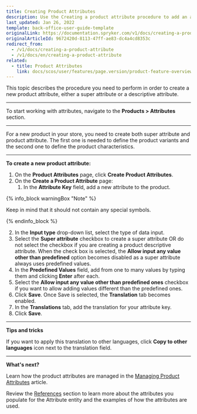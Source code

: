 ```yaml
---
title: Creating Product Attributes
description: Use the Creating a product attribute procedure to add an attribute key, a super attribute and other values to create an attribute.
last_updated: Jan 26, 2022
template: back-office-user-guide-template
originalLink: https://documentation.spryker.com/v1/docs/creating-a-product-attribute
originalArticleId: 9672420d-8113-47ff-ae83-dc4a4cd8353c
redirect_from:
  - /v1/docs/creating-a-product-attribute
  - /v1/docs/en/creating-a-product-attribute
related:
  - title: Product Attributes
    link: docs/scos/user/features/page.version/product-feature-overview/product-attributes-overview.html
---
```


This topic describes the procedure you need to perform in order to create a new product attribute, either a super attribute or a descriptive attribute.
***

To start working with attributes, navigate to the **Products > Attributes** section.
***

For a new product in your store, you need to create both super attribute and product attribute. The first one is needed to define the product variants and the second one to define the product characteristics.
***

**To create a new product attribute:**
1. On the **Product Attributes** page, click **Create Product Attributes**.
2. On the **Create a Product Attribute** page:
   1. In the **Attribute Key** field, add a new attribute to the product.
  
  {% info_block warningBox "Note" %}

  Keep in mind that it should not contain any special symbols.
  
  {% endinfo_block %}

   2. In the **Input type** drop-down list, select the type of data input.
   3. Select the **Super attribute** checkbox to create a super attribute OR do not select the checkbox if you are creating a product descriptive attribute.
    When the check box is selected, the **Allow input any value other than predefined** option becomes disabled as a super attribute always uses predefined values.
   4. In the **Predefined Values** field, add from one to many values by typing them and clicking **Enter** after each.
   5. Select the **Allow input any value other than predefined ones** checkbox if you want to allow adding  values different than the predefined ones.
3. Click **Save**.
  Once Save is selected, the **Translation** tab becomes enabled.
4. In the **Translations** tab, add the translation for your attribute key.
5. Click **Save**.
***

**Tips and tricks**

If you want to apply this translation to other languages, click **Copy to other languages** icon next to the translation field.
***

**What's next?**

Learn how the product attributes are managed in the [Managing Product Attributes](/docs/scos/user/back-office-user-guides/{{page.version}}/catalog/attributes/managing-product-attributes.html) article.

Review the [References](/docs/scos/user/back-office-user-guides/{{page.version}}/catalog/attributes/references/attributes-reference-information.html) section to learn more about the attributes you populate for the Attribute entity and the examples of how the attributes are used.
